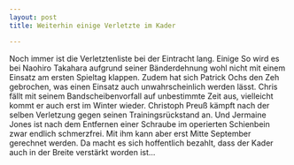 ```yaml
---
layout: post
title: Weiterhin einige Verletzte im Kader

---
```


Noch immer ist die Verletztenliste bei der Eintracht lang. Einige So wird es bei Naohiro Takahara aufgrund seiner Bänderdehnung wohl nicht mit einem Einsatz am ersten Spieltag klappen. Zudem hat sich Patrick Ochs den Zeh gebrochen, was einen Einsatz auch unwahrscheinlich werden lässt. Chris fällt mit seinem Bandscheibenvorfall auf unbestimmte Zeit aus, vielleicht kommt er auch erst im Winter wieder. Christoph Preuß kämpft nach der selben Verletzung gegen seinen Trainingsrückstand an. Und Jermaine Jones ist nach dem Entfernen einer Schraube im operierten Schienbein zwar endlich schmerzfrei. Mit ihm kann aber erst Mitte September gerechnet werden. Da macht es sich hoffentlich bezahlt, dass der Kader auch in der Breite verstärkt worden ist...


